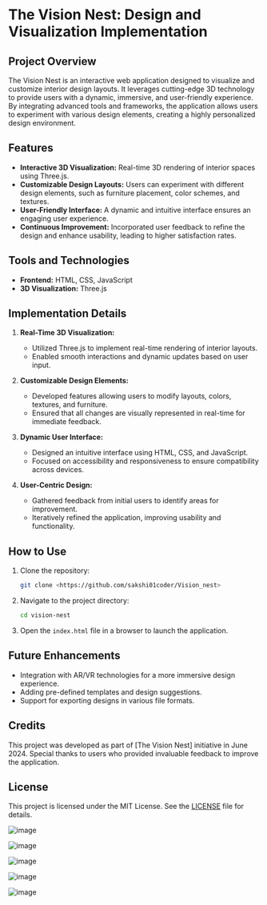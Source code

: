 
# The Vision Nest: Design and Visualization Implementation

## Project Overview
The Vision Nest is an interactive web application designed to visualize and customize interior design layouts. It leverages cutting-edge 3D technology to provide users with a dynamic, immersive, and user-friendly experience. By integrating advanced tools and frameworks, the application allows users to experiment with various design elements, creating a highly personalized design environment.

## Features
- **Interactive 3D Visualization:** Real-time 3D rendering of interior spaces using Three.js.
- **Customizable Design Layouts:** Users can experiment with different design elements, such as furniture placement, color schemes, and textures.
- **User-Friendly Interface:** A dynamic and intuitive interface ensures an engaging user experience.
- **Continuous Improvement:** Incorporated user feedback to refine the design and enhance usability, leading to higher satisfaction rates.

## Tools and Technologies
- **Frontend:** HTML, CSS, JavaScript
- **3D Visualization:** Three.js

## Implementation Details
1. **Real-Time 3D Visualization:**
   - Utilized Three.js to implement real-time rendering of interior layouts.
   - Enabled smooth interactions and dynamic updates based on user input.

2. **Customizable Design Elements:**
   - Developed features allowing users to modify layouts, colors, textures, and furniture.
   - Ensured that all changes are visually represented in real-time for immediate feedback.

3. **Dynamic User Interface:**
   - Designed an intuitive interface using HTML, CSS, and JavaScript.
   - Focused on accessibility and responsiveness to ensure compatibility across devices.

4. **User-Centric Design:**
   - Gathered feedback from initial users to identify areas for improvement.
   - Iteratively refined the application, improving usability and functionality.

## How to Use
1. Clone the repository:
   ```bash
   git clone <https://github.com/sakshi01coder/Vision_nest>
   ```

2. Navigate to the project directory:
   ```bash
   cd vision-nest
   ```

3. Open the `index.html` file in a browser to launch the application.

## Future Enhancements
- Integration with AR/VR technologies for a more immersive design experience.
- Adding pre-defined templates and design suggestions.
- Support for exporting designs in various file formats.

## Credits
This project was developed as part of [The Vision Nest] initiative in June 2024. Special thanks to users who provided invaluable feedback to improve the application.

## License
This project is licensed under the MIT License. See the [LICENSE](LICENSE) file for details.

![image](https://github.com/user-attachments/assets/04713bfe-b158-4ba8-900e-6c8dcd497a1c)

![image](https://github.com/user-attachments/assets/9ae90bd3-cd56-4e6d-ad81-bef411c5c3fa)

![image](https://github.com/user-attachments/assets/d4ebb8e0-9a7a-4733-a930-bdbddc7f206b)

![image](https://github.com/user-attachments/assets/188a61a2-0f26-49ef-a401-3a11f5db7ead)

![image](https://github.com/user-attachments/assets/14976f34-d539-4dea-8519-88b14889505e)



